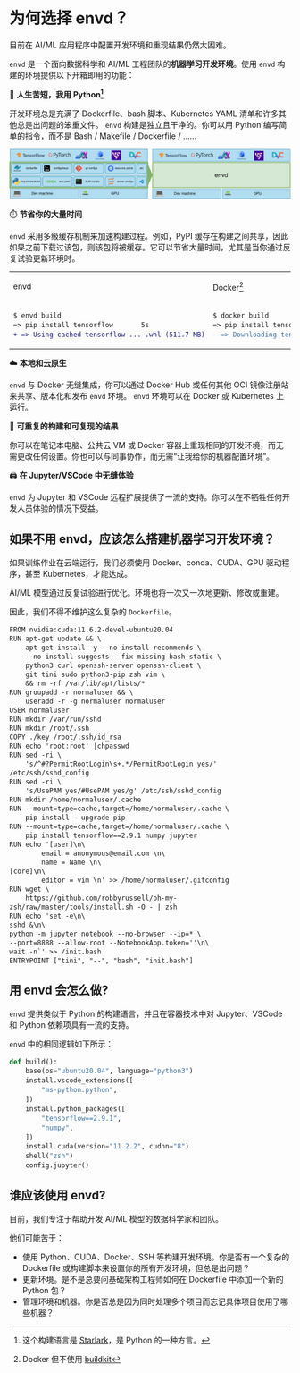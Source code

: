 
# 为何选择 envd？

目前在 AI/ML 应用程序中配置开发环境和重现结果仍然太困难。

`envd` 是一个面向数据科学和 AI/ML 工程团队的**机器学习开发环境**。使用 `envd` 构建的环境提供以下开箱即用的功能：

🐍 **人生苦短，我用 Python[^1]**

开发环境总是充满了 Dockerfile、bash 脚本、Kubernetes YAML 清单和许多其他总是出问题的笨重文件。 `envd` 构建是独立且干净的。你可以用 Python 编写简单的指令，而不是 Bash / Makefile / Dockerfile / ……

![envd](./assets/envd.png)

[^1]: 这个构建语言是 [Starlark](https://bazel.build/rules/language)，是 Python 的一种方言。

⏱️ **节省你的大量时间**

`envd` 采用多级缓存机制来加速构建过程。例如，PyPI 缓存在构建之间共享，因此如果之前下载过该包，则该包将被缓存。它可以节省大量时间，尤其是当你通过反复试验更新环境时。

<table>
<tr>
<td> envd </td> <td>

Docker[^2]

</td>
</tr>
<tr>
<td>

```diff
$ envd build
=> pip install tensorflow       5s
+ => Using cached tensorflow-...-.whl (511.7 MB)
```

</td>
<td>

```diff
$ docker build
=> pip install tensorflow      278s
- => Downloading tensorflow-...-.whl (511.7 MB)
```

</td>
</tr>
</table>

[^2]: Docker 但不使用 [buildkit](https://github.com/moby/buildkit)

☁️ **本地和云原生**

`envd` 与 Docker 无缝集成，你可以通过 Docker Hub 或任何其他 OCI 镜像注册站来共享、版本化和发布 `envd` 环境。 `envd` 环境可以在 Docker 或 Kubernetes 上运行。

🔁 **可重复的构建和可复现的结果**

你可以在笔记本电脑、公共云 VM 或 Docker 容器上重现相同的开发环境，而无需更改任何设置。你也可以与同事协作，而无需“让我给你的机器配置环境”。

🖨️ **在 Jupyter/VSCode 中无缝体验** 

`envd` 为 Jupyter 和 VSCode 远程扩展提供了一流的支持。你可以在不牺牲任何开发人员体验的情况下受益。

## 如果不用 envd，应该怎么搭建机器学习开发环境？

如果训练作业在云端运行，我们必须使用 Docker、conda、CUDA、GPU 驱动程序，甚至 Kubernetes，才能达成。

AI/ML 模型通过反复试验进行优化。环境也将一次又一次地更新、修改或重建。

因此，我们不得不维护这么复杂的 `Dockerfile`。

```docker
FROM nvidia:cuda:11.6.2-devel-ubuntu20.04
RUN apt-get update && \
    apt-get install -y --no-install-recommends \
    --no-install-suggests --fix-missing bash-static \
    python3 curl openssh-server openssh-client \
    git tini sudo python3-pip zsh vim \
    && rm -rf /var/lib/apt/lists/*
RUN groupadd -r normaluser && \
    useradd -r -g normaluser normaluser
USER normaluser
RUN mkdir /var/run/sshd
RUN mkdir /root/.ssh
COPY ./key /root/.ssh/id_rsa
RUN echo 'root:root' |chpasswd
RUN sed -ri \
    's/^#?PermitRootLogin\s+.*/PermitRootLogin yes/' /etc/ssh/sshd_config
RUN sed -ri \
    's/UsePAM yes/#UsePAM yes/g' /etc/ssh/sshd_config
RUN mkdir /home/normaluser/.cache
RUN --mount=type=cache,target=/home/normaluser/.cache \
    pip install --upgrade pip
RUN --mount=type=cache,target=/home/normaluser/.cache \
    pip install tensorflow==2.9.1 numpy jupyter
RUN echo '[user]\n\
        email = anonymous@email.com \n\
        name = Name \n\
[core]\n\
        editor = vim \n' >> /home/normaluser/.gitconfig
RUN wget \
    https://github.com/robbyrussell/oh-my-zsh/raw/master/tools/install.sh -O - | zsh
RUN echo 'set -e\n\
sshd &\n\
python -m jupyter notebook --no-browser --ip=* \
--port=8888 --allow-root --NotebookApp.token=''\n\
wait -n`' >> /init.bash
ENTRYPOINT ["tini", "--", "bash", "init.bash"]
```

## 用 envd 会怎么做?

`envd` 提供类似于 Python 的构建语言，并且在容器技术中对 Jupyter、VSCode 和 Python 依赖项具有一流的支持。

`envd` 中的相同逻辑如下所示：

```python
def build():
    base(os="ubuntu20.04", language="python3")
    install.vscode_extensions([
        "ms-python.python",
    ])
    install.python_packages([
        "tensorflow==2.9.1",
        "numpy",
    ])
    install.cuda(version="11.2.2", cudnn="8")
    shell("zsh")
    config.jupyter()
```

## 谁应该使用 envd?

目前，我们专注于帮助开发 AI/ML 模型的数据科学家和团队。

他们可能苦于：

- 使用 Python、CUDA、Docker、SSH 等构建开发环境。你是否有一个复杂的 Dockerfile 或构建脚本来设置你的所有开发环境，但总是出问题？
- 更新环境。是不是总要问基础架构工程师如何在 Dockerfile 中添加一个新的Python 包？
- 管理环境和机器。你是否总是因为同时处理多个项目而忘记具体项目使用了哪些机器？
